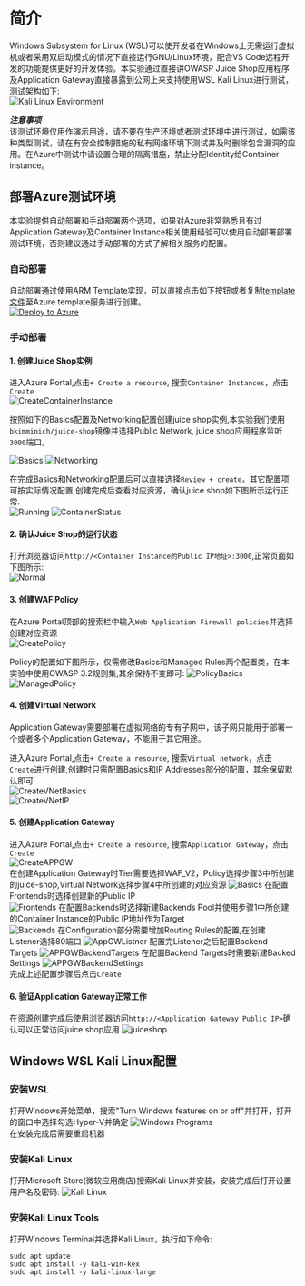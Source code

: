 # 简介  
Windows Subsystem for Linux (WSL)可以使开发者在Windows上无需运行虚拟机或者采用双启动模式的情况下直接运行GNU/Linux环境，配合VS Code远程开发的功能提供更好的开发体验。本实验通过直接讲OWASP Juice Shop应用程序及Application Gateway直接暴露到公网上来支持使用WSL Kali Linux进行测试，测试架构如下:  
![Kali Linux Environment](./images/Kali-Environment.png)  

***注意事项***   
该测试环境仅用作演示用途，请不要在生产环境或者测试环境中进行测试，如需该种类型测试，请在有安全控制措施的私有网络环境下测试并及时删除包含漏洞的应用。在Azure中测试中请设置合理的隔离措施，禁止分配Identity给Container instance。

## 部署Azure测试环境  
本实验提供自动部署和手动部署两个选项，如果对Azure非常熟悉且有过Application Gateway及Container Instance相关使用经验可以使用自动部署部署测试环境，否则建议通过手动部署的方式了解相关服务的配置。
### 自动部署
自动部署通过使用ARM Template实现，可以直接点击如下按钮或者复制[template文件](https://raw.githubusercontent.com/muismu/Azure-WAF-Lab/main/bicep/main-wsl.json)至Azure template服务进行创建。   
[![Deploy to Azure](https://aka.ms/deploytoazurebutton)](https://portal.azure.com/#create/Microsoft.Template/uri/https%3A%2F%2Fraw.githubusercontent.com%2Fmuismu%2FAzure-WAF-Lab%2Fmain%2Fbicep%2Fmain-wsl.json)
### 手动部署   
#### 1. 创建Juice Shop实例  
进入Azure Portal,点击`+ Create a resource`, 搜索`Container Instances`，点击`Create`  
![CreateContainerInstance](./images/Create_Container_Instance.png)    

按照如下的Basics配置及Networking配置创建juice shop实例,本实验我们使用`bkimminich/juice-shop`镜像并选择Public Network, juice shop应用程序监听`3000`端口。 

![Basics](./images/Container-instance-Basics.png)
![Networking](./images/Container-instance-Networking.png)

在完成Basics和Networking配置后可以直接选择`Review + create`，其它配置项可按实际情况配置,创建完成后查看对应资源，确认juice shop如下图所示运行正常.  
![Running](./images/Contianer-instance-status.png)
![ContainerStatus](./images/Container-Status.png)

#### 2. 确认Juice Shop的运行状态  
打开浏览器访问`http://<Container Instance的Public IP地址>:3000`,正常页面如下图所示:  
![Normal](./images/juiceapp.png) 

#### 3. 创建WAF Policy
在Azure Portal顶部的搜索栏中输入`Web Application Firewall policies`并选择创建对应资源  
![CreatePolicy](./images/createWAFPolicy.png) 

Policy的配置如下图所示，仅需修改Basics和Managed Rules两个配置类，在本实验中使用OWASP 3.2规则集,其余保持不变即可:
![PolicyBasics](./images/WAF-Policy-Basics.png)
![ManagedPolicy](./images/WAF-Policy-Managed.png)

#### 4. 创建Virtual Network  
Application Gateway需要部署在虚拟网络的专有子网中，该子网只能用于部署一个或者多个Application Gateway，不能用于其它用途。    

进入Azure Portal,点击`+ Create a resource`, 搜索`Virtual network`，点击`Create`进行创建,创建时只需配置Basics和IP Addresses部分的配置，其余保留默认即可  
![CreateVNetBasics](./images/CreateVNet-basics.png)  
![CreateVNetIP](./images/CreateVNet-Networking.png)
#### 5. 创建Application Gateway   
进入Azure Portal,点击`+ Create a resource`, 搜索`Application Gateway`，点击`Create`  
![CreateAPPGW](./images/CreateApplicationGateway.png)   
在创建Application Gateway时Tier需要选择WAF_V2，Policy选择步骤3中所创建的juice-shop,Virtual Network选择步骤4中所创建的对应资源
![Basics](./images/ApplicationGateway-basics.png)
在配置Frontends时选择创建新的Public IP  
![Frontends](./images/ApplicationGatewayFrontends.png) 
在配置Backends时选择新建Backends Pool并使用步骤1中所创建的Container Instance的Public IP地址作为Target  
![Backends](./images/ApplicationGateway-Backends.png)
在Configuration部分需要增加Routing Rules的配置,在创建Listener选择80端口
![AppGWListner](./images/ApplicationGateway-Listener.png)
配置完Listener之后配置Backend Targets 
![APPGWBackendTargets](./images/ApplicationGatewayConfig.png)
在配置Backend Targets时需要新建Backed Settings 
![APPGWBackendSettings](./images/ApplicationGatewayBackendSettings.png)  
完成上述配置步骤后点击`Create`  

#### 6. 验证Application Gateway正常工作
在资源创建完成后使用浏览器访问`http://<Application Gateway Public IP>`确认可以正常访问juice shop应用
![juiceshop](./images/appgw-juiceshop.png)

## Windows WSL Kali Linux配置
### 安装WSL   
打开Windows开始菜单，搜索"Turn Windows features on or off"并打开，打开的窗口中选择勾选Hyper-V并确定
![Windows Programs](./images/TurnonWindowsFeature.png)  
在安装完成后需要重启机器  

### 安装Kali Linux
打开Microsoft Store(微软应用商店)搜索Kali Linux并安装，安装完成后打开设置用户名及密码:
![Kali Linux](./images/Kali-Linux.png)

### 安装Kali Linux Tools 
打开Windows Terminal并选择Kali Linux，执行如下命令:   
```
sudo apt update
sudo apt install -y kali-win-kex
sudo apt install -y kali-linux-large
```